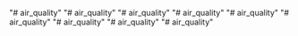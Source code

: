 "# air_quality" 
"# air_quality" 
"# air_quality" 
"# air_quality" 
"# air_quality" 
"# air_quality" 
"# air_quality" 
"# air_quality" 
"# air_quality" 
